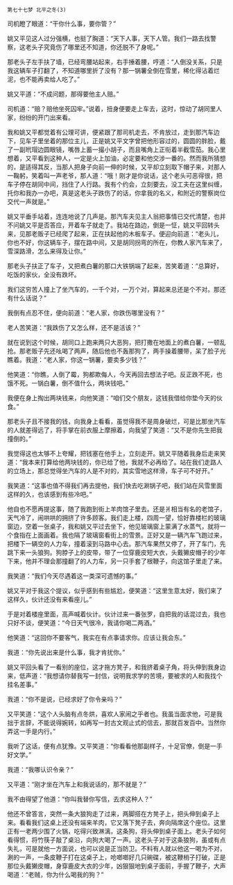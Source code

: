     第七十七梦 北平之冬(3) 

   司机瞪了眼道：“干你什么事，要你管？”

   姚又平见这人过分强横，也挺了胸道：“天下人事，天下人管。我们一路去找警察，这老头子究竟伤了哪里还不知道，你还脱不了身呢。”

   那老头子左手扶了墙，已经弯腰站起来，右手捶着腰，哼道：“人倒没关系，只是我这辆车子打翻了，不知道哪里折了没有？那一锅薯全倒在雪里，稀化得沾着烂泥，也不能再卖给人吃了。”

   姚又平道：“不成问题，那得要他主人赔。”

   司机道：“赔？赔他坐死囚牢。”说着，扭身便要走上车去，这时，惊动了胡同里人家，纷纷的开门出来看。

   我和姚又平都觉着有公理可讲，便紧跟了那司机走去，不肯放过，走到那汽车边下，见车子里坐着的那位主儿，正是姚又平文字曾把他形容过的，圆圆的胖脸，戴了一副玳瑁边圆眼镜，嘴唇上蓄一撮小胡子，而且嘴角上正衔着半截雪茄。我心里想着，又平看到这种人，一定是火上加油，必定要和他交涉一番的。然而我所猜想的，是适得其反，当那人把身子向前一伸的时候，又平却立刻取下帽子来，对那人一鞠躬，笑着叫一声老爷，那人道：“哦！刚才是你说话，这个老头可恶得很，把车子停在胡同中间，挡住了人行路。我有个约会，立刻要去，没工夫在这里纠缠，托你和我办一办吧，真是这老头子跌伤了的话，你拿我的名义，和附近的警察岗位交代一声就是。”

   姚又平垂手站着，连连地说了几声是。那汽车夫见主人翁把事情已交代清楚，也并不问姚又平是否答应，开着车子就走了。我站在路边，倒是一怔，姚又平回转头来，见那老贩子已经爬了起来，正在扶起他的木板车子。便迎向前道：“老头儿，你也不好，你这辆车子，摆在路中间，又是胡同拐弯的所在，你教人家汽车来了，雪深路滑，怎么来得及让你。”

   那老头子扶正了车子，又把煮白薯的那口大铁锅端了起来，苦笑着道：“总算好，吃饭的家伙，全没有跌坏。

   我们这穷苦人撞上了坐汽车的，一千个对，一万个对，算起来总还是个不对。那还有什么话说？”

   我倒有点忍不住，便向前道：“老人家，你跌伤哪里没有？”

   老人苦笑道：“我跌伤了又怎么样，还不是活该？”

   就在说到这个时候，胡同口上跑来两只大恶狗，把打撒在地面上的煮白薯，一顿乱抢。那老贩子先还吆喝了两声，随后他也不轰那狗了，两手操着腰带，呆了脸子光瞧着。我道：“老人家，你这一锅薯，要卖多少钱？”

   他笑道：“你瞧，人倒了霉，狗都欺侮人，今天再回去想法子吧。反正跌不死，也饿不死。一锅白薯，倒不值什么，两块钱吧。”

   我便在身上掏出两块钱来，向他笑道：“咱们交个朋友，这钱我借给你垫今天的伙食。”

   那老头子且不接我的钱，向我身上看看，虽觉得我不是周身破烂，可是比那坐汽车的人就差得远了，将手掌在前衣服上摩擦着，向我望了笑道：“又不是你先生把我撞倒的。”

   我觉得这也太够不上夸耀，把钱塞在他手上，立刻走开。姚又平随着我身后走来笑道：“我本来打算给他两块钱的，你已给了他，我就不必再给了。站在我们走路人的立场上，那总觉得坐汽车的人是不对的，其实雪地这样滑，车子可不好开。”

   我笑道：“这事也值不得我们再去提他，我们快去吃涮锅子吧，我们站在风雪里面这样的久，也该感到有些冷吧。”

   他自也不愿再提这事，随了我跑到街上羊肉馆子里去。还是爿相当有名的老馆子，天气冷了，闹哄哄的拥挤了许多顾客。我们走上楼，四周一望，恰好靠楼栏的玻璃窗边，空着一张桌子，我和姚又平过去坐下，他见玻璃窗上蒙满了水蒸气，就将一个食指在上面画着。我也隔了玻璃窗看街上的雪景。正好又是一辆汽车飞跑过来，把楼下一辆空的人力车，撞着滚到马路中心去。那汽车果然又停了，开了车门，先跳下来一头狼狗。狗脖子上的皮带，带了一位穿鹿皮短大衣，头戴獭皮帽子的少年下来，他并不理会那撞翻了的人力车，另一只手套了根鞭子，向这馆子里走了来。

   我笑道：“我们今天尽遇着这一类深可遗憾的事。”

   姚又平对于我这个提议，似乎感到有些尴尬，便笑道：“这里生意太好，我们来了这样久，伙计还没有来看座儿。”

   于是对着楼座里面，高声喊着伙计。伙计过来一番张罗，自把我的话混过去，我也只好不谈，便笑道：“今日天气很冷，我请你喝二两酒。”

   他笑道：“这回你不要客气，我实在有点事请求你。应该让我会东。”

   我道：“你先说出来是什么事，我才肯扰你。”

   姚又平回头看了一看别的座位，这才拖方凳子，和我挤着桌子角，将头伸到我身边来，低声道：“我想请你替我写一封信，说明我求学的苦境，要被求的人和我找个挂名差事。”

   我道：“你不是说，已经求好了你令亲吗？”

   又平笑道：“这个人头脑有点冬烘，喜欢人家闹之乎者也。我虽当面求他，可是我拙于言辞，不能说得婉转，如再写一封古文观止式的信去，那就百发百中。当然你弄这一手是内行。”

   我听了这话，便有点犹豫。又平笑道：“你看看他那副样子，十足官僚，倒是一手好文学。”

   我道：“我哪认识令亲？”

   又平道：“刚才坐在汽车上和我说话的，那不就是？”

   我不由得望了他道：“你叫我替你写信，去求这种人？”

   他还不曾答言，突然一条大狼狗走了过来，两脚搭在方凳子上，把头伸到桌子上来。看看我们这桌上还没有端来羊肉，它又落下凳子去，奔向隔席这个座位。这里正有一老两少围了火锅，吃得兴致淋漓，这条狗，将头伸到桌子面上。老头子如何看得惯，将竹筷子敲了桌沿，向狗大喝了一声。这老头子对于这条狼狗，虽或有点失礼，可是就他一方面说，也可以说是正当防卫。不料有人就以他这一喝为不对，涮的一声，一条皮鞭子打在这桌子上，呛啷啷好几只碗碟，被这鞭梢子打破，正是那位头戴獭皮帽，身穿鹿皮大衣的少年，凶狠狠地到桌子面前，手握了鞭子，大声喝道：“老贼，你为什么喝我的狗？”

